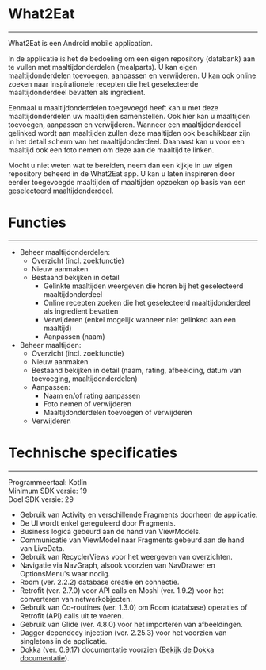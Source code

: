 # What2Eat
---
What2Eat is een Android mobile application.

In de applicatie is het de bedoeling om een eigen repository (databank) aan te vullen met maaltijdonderdelen (mealparts).
U kan eigen maaltijdonderdelen toevoegen, aanpassen en verwijderen. U kan ook online zoeken naar inspirationele recepten die het geselecteerde maaltijdonderdeel bevatten als ingredient.

Eenmaal u maaltijdonderdelen toegevoegd heeft kan u met deze maaltijdonderdelen uw maaltijden samenstellen. Ook hier kan u maaltijden toevoegen, aanpassen en verwijderen. Wanneer een maaltijdonderdeel gelinked wordt aan maaltijden zullen deze maaltijden ook beschikbaar zijn in het detail scherm van het maaltijdonderdeel. Daanaast kan u voor een maaltijd ook een foto nemen om deze aan de maaltijd te linken.

Mocht u niet weten wat te bereiden, neem dan een kijkje in uw eigen repository beheerd in de What2Eat app. U kan u laten inspireren door eerder toegevoegde maaltijden of maaltijden opzoeken op basis van een geselecteerd maaltijdonderdeel.

# Functies
---
- Beheer maaltijdonderdelen:
  - Overzicht (incl. zoekfunctie)
  - Nieuw aanmaken
  - Bestaand bekijken in detail
    - Gelinkte maaltijden weergeven die horen bij het geselecteerd maaltijdonderdeel
    - Online recepten zoeken die het geselecteerd maaltijdonderdeel als ingredient bevatten
    - Verwijderen (enkel mogelijk wanneer niet gelinked aan een maaltijd)
    - Aanpassen (naam)
- Beheer maaltijden:
  - Overzicht (incl. zoekfunctie)
  - Nieuw aanmaken
  - Bestaand bekijken in detail (naam, rating, afbeelding, datum van toevoeging, maaltijdonderdelen)
  - Aanpassen:
    - Naam en/of rating aanpassen
    - Foto nemen of verwijderen
    - Maaltijdonderdelen toevoegen of verwijderen
  - Verwijderen

# Technische specificaties
---
Programmeertaal: Kotlin<br/>
Minimum SDK versie: 19<br/>
Doel SDK versie: 29<br/>

- Gebruik van Activity en verschillende Fragments doorheen de applicatie.
- De UI wordt enkel gereguleerd door Fragments.
- Business logica gebeurd aan de hand van ViewModels.
- Communicatie van ViewModel naar Fragments gebeurd aan de hand van LiveData.
- Gebruik van RecyclerViews voor het weergeven van overzichten.
- Navigatie via NavGraph, alsook voorzien van NavDrawer en OptionsMenu's waar nodig.
- Room (ver. 2.2.2) database creatie en connectie.
- Retrofit (ver. 2.7.0) voor API calls en Moshi (ver. 1.9.2) voor het converteren van netwerkobjecten.
- Gebruik van Co-routines (ver. 1.3.0) om Room (database) operaties of Retrofit (API) calls uit te voeren.
- Gebruik van Glide (ver. 4.8.0) voor het importeren van afbeeldingen.
- Dagger dependecy injection (ver. 2.25.3) voor het voorzien van singletons in de applicatie.
- Dokka (ver. 0.9.17) documentatie voorzien ([Bekijk de Dokka documentatie](app/src/main/dokka-documentation/app/index.md)).
